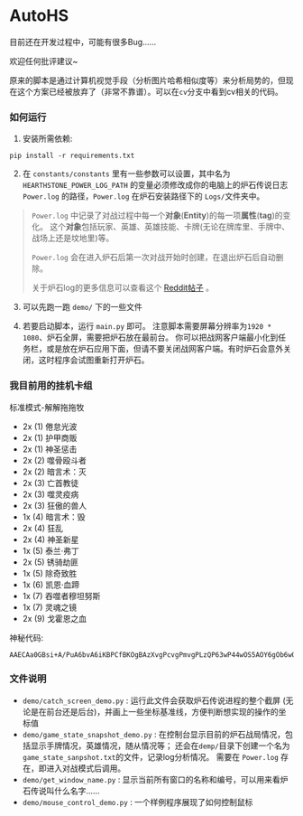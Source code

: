 # AutoHS
目前还在开发过程中，可能有很多Bug……

欢迎任何批评建议~

原来的脚本是通过计算机视觉手段（分析图片哈希相似度等）来分析局势的，但现在这个方案已经被放弃了（非常不靠谱）。可以在`cv`分支中看到cv相关的代码。

### 如何运行

1. 安装所需依赖:
```
pip install -r requirements.txt
```

2. 在 `constants/constants` 里有一些参数可以设置，其中名为
 `HEARTHSTONE_POWER_LOG_PATH` 的变量必须修改成你的电脑上的炉石传说日志
   `Power.log` 的路径，`Power.log` 在炉石安装路径下的 `Logs/`文件夹中。
   
> `Power.log` 中记录了对战过程中每一个**对象**(**Entity**)的每一项**属性**(**tag**)的变化。
> 这个**对象**包括玩家、英雄、英雄技能、卡牌(无论在牌库里、手牌中、战场上还是坟地里)等。
> 
> `Power.log` 会在进入炉石后第一次对战开始时创建，在退出炉石后自动删除。
> 
> 关于炉石log的更多信息可以查看这个
> [Reddit帖子](https://www.reddit.com/r/hearthstone/comments/268fkk/simple_hearthstone_logging_see_your_complete_play/) 。

3. 可以先跑一跑 `demo/` 下的一些文件

4. 若要启动脚本，运行 `main.py` 即可。
   注意脚本需要屏幕分辨率为`1920 * 1080`、炉石全屏，需要把炉石放在最前台。
   你可以把战网客户端最小化到任务栏，或是放在炉石应用下面，但请不要关闭战网客户端。有时炉石会意外关闭，这时程序会试图重新打开炉石。
   

### 我目前用的挂机卡组 
标准模式-解解拖拖牧
- 2x (1) 倦怠光波
- 2x (1) 护甲商贩
- 2x (1) 神圣惩击
- 2x (2) 噬骨殴斗者
- 2x (2) 暗言术：灭
- 2x (3) 亡首教徒
- 2x (3) 噬灵疫病
- 2x (3) 狂傲的兽人
- 1x (4) 暗言术：毁
- 2x (4) 狂乱
- 2x (4) 神圣新星
- 1x (5) 泰兰·弗丁
- 2x (5) 锈骑劫匪
- 1x (5) 除奇致胜
- 1x (6) 凯恩·血蹄
- 1x (7) 吞噬者穆坦努斯
- 1x (7) 灵魂之镜
- 2x (9) 戈霍恩之血

神秘代码:
```
AAECAa0GBsi+A/PuA6bvA6iKBPCfBKOgBAzXvgPcvgPmvgPLzQP63wP44wOS5AOY6gOb6wOEnwSFnwTBnwQA
```

[comment]: <> (### 如果想要用自己的卡组)

[comment]: <> (我觉得需要经过一下几步:)

[comment]: <> (- 你需要能认出每一张手牌， AutoHS使用图片哈希来识别图片， )

[comment]: <> (   你需要录入新卡的哈希， 可以通过 `demo/identify_cards.py` )

[comment]: <> (   去读取手牌卡画哈希)

[comment]: <> (- 把哈希和对应名称录入到 `constants/hash_vals.py` 中)

[comment]: <> (- 写出卡牌逻辑， 可以参照 `card.py`)

[comment]: <> (- 把卡牌和中文名对应， 需要更新 `name2card.py`)

[comment]: <> (好像有点麻烦...)



### 文件说明
- `demo/catch_screen_demo.py` : 运行此文件会获取炉石传说进程的整个截屏
(无论是在前台还是后台)，并画上一些坐标基准线，方便判断想实现的操作的坐标值
- `demo/game_state_snapshot_demo.py` : 在控制台显示目前的炉石战局情况，包括显示手牌情况，英雄情况，随从情况等；
  还会在`demp/`目录下创建一个名为`game_state_sanpshot.txt`的文件，记录log分析情况。
  需要在 `Power.log` 存在，即进入对战模式后调用。
- `demo/get_window_name.py` : 显示当前所有窗口的名称和编号，可以用来看炉石传说叫什么名字……
- `demo/mouse_control_demo.py` : 一个样例程序展现了如何控制鼠标


[comment]: <> (### 关于截取屏幕，以及opnecv2)

[comment]: <> (使用的是win的接口。在矩阵里第一维是行号，而在opencv里，windows接口里和mouse接口里第一维是列号。)

[comment]: <> (矩阵里的色彩排序为&#40;B，G，R&#41;)

[comment]: <> (### 关于控制鼠标)

[comment]: <> (原本想通过发送信号的方式在让炉石在后台也能接收到鼠标点击)

[comment]: <> (但是发现炉石应该是所谓的接受直接输入的进程，信号模拟它不会接收……)

[comment]: <> (所以只能使用很low的鼠标点击了)

[comment]: <> (也许能直接模拟网络发包？)


[comment]: <> (### 关于网络连接的观察)

[comment]: <> (一打开炉石就会建立两个TCP连接，这两个所有的数据都是加密的。像分解卡牌， 只有退出了某个卡牌的分解界面（就是可以撤销的界面）才会发包确认分解结果。)

[comment]: <> (实验下来感觉只有其中一条连接在真的交换数据。)

[comment]: <> (点击匹配会新建一个连接，这个连接是加密的。在匹配完成后连接就销毁。)

[comment]: <> (进入对战会又新建一个连接，这个是纯TCP没有加密，不过我仍然无法解析数据交换的格式……（总之不是json..……）。)

[comment]: <> (任何一个操作都会触发数据传输（比如空中乱晃鼠标……），而如果什么都不做炉石也会每个5秒跟服务器互相ping一下，应该是在确认是否掉线)
